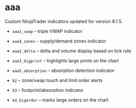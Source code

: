 # aaa

Custom NinjaTrader indicators updated for version 8.1.5.

* `aaa1_vwap` – triple VWAP indicator
* `aaa4_zones` – supply/demand zones indicator
* `aaa2_delta` – delta and volume display based on tick rule
* `aaa3_bigprint` – highlights large prints on the chart
* `aaa5_absorption` – absorption detection indicator

* `b2` – zone/vwap touch and limit order alerts
* `b3` – footprint/absorption indicator
* `b4_bigorder` – marks large orders on the chart
